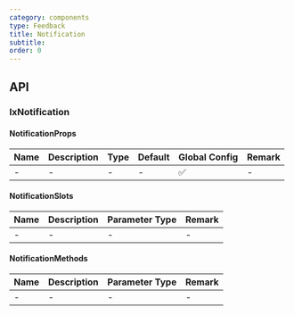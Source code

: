 ```yaml
---
category: components
type: Feedback
title: Notification
subtitle:
order: 0
---
```




## API

### IxNotification

#### NotificationProps

| Name | Description | Type | Default | Global Config | Remark |
| --- | --- | --- | --- | --- | --- |
| - | - | - | - | ✅ | - |

#### NotificationSlots

| Name | Description | Parameter Type | Remark |
| --- | --- | --- | --- |
| - | - | - | - |

#### NotificationMethods

| Name | Description | Parameter Type | Remark |
| --- | --- | --- | --- |
| - | - | - | - |
